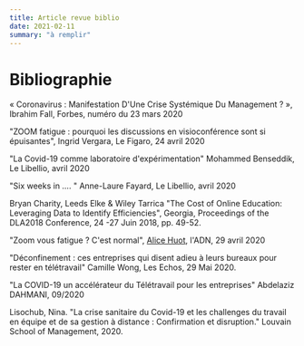 ```yaml
---
title: Article revue biblio
date: 2021-02-11
summary: "à remplir"
---
```


# Bibliographie

« Coronavirus : Manifestation D&#39;Une Crise Systémique Du Management ? », Ibrahim Fall, Forbes, numéro du 23 mars 2020

&quot;ZOOM fatigue : pourquoi les discussions en visioconférence sont si épuisantes&quot;, Ingrid Vergara, Le Figaro, 24 avril 2020

&quot;La Covid-19 comme laboratoire d&#39;expérimentation&quot; Mohammed Benseddik, Le Libellio, avril 2020

&quot;Six weeks in …. &quot; Anne-Laure Fayard, Le Libellio, avril 2020

Bryan Charity, Leeds Elke &amp; Wiley Tarrica &quot;The Cost of Online Education: Leveraging Data to Identify Efficiencies&quot;, Georgia, Proceedings of the DLA2018 Conference, 24 -27 Juin 2018, pp. 49-52.

&quot;Zoom vous fatigue ? C&#39;est normal&quot;,  [Alice Huot](https://www.ladn.eu/author/alice/), l&#39;ADN, 29 avril 2020

&quot;Déconfinement : ces entreprises qui disent adieu à leurs bureaux pour rester en télétravail&quot; Camille Wong, Les Echos, 29 Mai 2020.

&quot;La COVID-19 un accélérateur du Télétravail pour les entreprises&quot; Abdelaziz DAHMANI, 09/2020

Lisochub, Nina. &quot;La crise sanitaire du Covid-19 et les challenges du travail en équipe et de sa gestion à distance : Confirmation et disruption.&quot; Louvain School of Management, 2020.